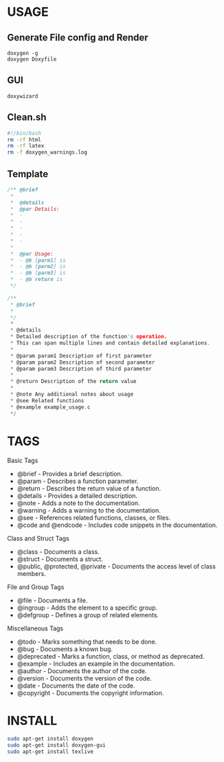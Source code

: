 
# USAGE
## Generate File config and Render
```
doxygen -g
doxygen Doxyfile
```
## GUI
```
doxywizard
```

## Clean.sh
``` sh
#!/bin/bash
rm -rf html
rm -rf latex
rm -f doxygen_warnings.log
```

## Template
``` C
/** @brief 
 *
 * 	@details
 * 	@par Details:
 * 	- 
 * 	- 
 * 	- 
 * 	- 
 * 	-  
 * 
 * 	@par Usage:
 * 	- @b [parm1] is
 * 	- @b [parm2] is
 * 	- @b [parm3] is
 * 	- @b return is
 */
 ``` 

``` C
/**
 * @brief 
 * 
 */
 *
 * @details
 * Detailed description of the function's operation.
 * This can span multiple lines and contain detailed explanations.
 *
 * @param param1 Description of first parameter
 * @param param2 Description of second parameter
 * @param param3 Description of third parameter
 *
 * @return Description of the return value
 *
 * @note Any additional notes about usage
 * @see Related functions
 * @example example_usage.c
 */
 ```

# TAGS
Basic Tags  
- @brief - Provides a brief description.
- @param - Describes a function parameter.
- @return - Describes the return value of a function.
- @details - Provides a detailed description.
- @note - Adds a note to the documentation.
- @warning - Adds a warning to the documentation.
- @see - References related functions, classes, or files.
- @code and @endcode - Includes code snippets in the documentation.  

Class and Struct Tags
- @class - Documents a class.
- @struct - Documents a struct.
- @public, @protected, @private - Documents the access level of class members.

File and Group Tags
- @file - Documents a file.
- @ingroup - Adds the element to a specific group.
- @defgroup - Defines a group of related elements.

Miscellaneous Tags
- @todo - Marks something that needs to be done.
- @bug - Documents a known bug.
- @deprecated - Marks a function, class, or method as deprecated.
- @example - Includes an example in the documentation.
- @author - Documents the author of the code.
- @version - Documents the version of the code.
- @date - Documents the date of the code.
- @copyright - Documents the copyright information.





# INSTALL
``` bash
sudo apt-get install doxygen
sudo apt-get install doxygen-gui
sudo apt-get install texlive
```
